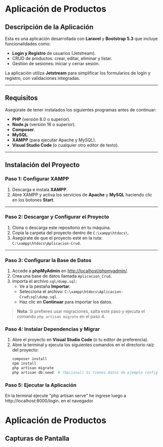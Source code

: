 # Aplicación de Productos

## Descripción de la Aplicación
Esta es una aplicación desarrollada con **Laravel** y **Bootstrap 5.3** que incluye funcionalidades como:
- **Login y Registro** de usuarios (Jetstream).
- CRUD de productos: crear, editar, eliminar y listar.
- Gestión de sesiones: iniciar y cerrar sesión.

La aplicación utiliza **Jetstream** para simplificar los formularios de login y registro, con validaciones integradas.

---

## Requisitos
Asegúrate de tener instalados los siguientes programas antes de continuar:
- **PHP** (versión 8.0 o superior).
- **Node.js** (versión 16 o superior).
- **Composer**.
- **MySQL**.
- **XAMPP** (para ejecutar Apache y MySQL).
- **Visual Studio Code** (o cualquier otro editor de texto).

---

## Instalación del Proyecto

### Paso 1: Configurar XAMPP
1. Descarga e instala **XAMPP**.
2. Abre XAMPP y activa los servicios de **Apache** y **MySQL** haciendo clic en los botones **Start**.

---

### Paso 2: Descargar y Configurar el Proyecto
1. Clona o descarga este repositorio en tu máquina.
2. Copia la carpeta del proyecto dentro de `C:\xampp\htdocs\`.
3. Asegúrate de que el proyecto esté en la ruta: `C:\xampp\htdocs\Aplicacion-Crud`.

---

### Paso 3: Configurar la Base de Datos
1. Accede a **phpMyAdmin** en [http://localhost/phpmyadmin/](http://localhost/phpmyadmin/).
2. Crea una base de datos llamada `Aplicacion_Crud`.
3. Importa el archivo `sql/dump.sql`:
   - Ve a la pestaña **Importar**.
   - Selecciona el archivo: `C:\xampp\htdocs\Aplicacion-Crud\sql\dump.sql`.
   - Haz clic en **Continuar** para importar los datos.
   

> **Nota**: Si prefieres usar migraciones, salta este paso y ejecuta el comando `php artisan migrate` en el paso 4.



### Paso 4: Instalar Dependencias y Migrar
1. Abre el proyecto en **Visual Studio Code** (o tu editor de preferencia).
2. Abre la terminal y ejecuta los siguientes comandos en el directorio raíz del proyecto:
   ```bash
   composer install
   npm install
   php artisan migrate
   php artisan db:seed  # (Opcional) Si tienes datos de ejemplo configurados.

  ### Paso 5: Ejecutar la Aplicación
En la terminal ejecute "php artisan serve" he ingrese luego a  http://localhost:8000/login. en el navegador

# Aplicación de Productos

## Capturas de Pantalla


